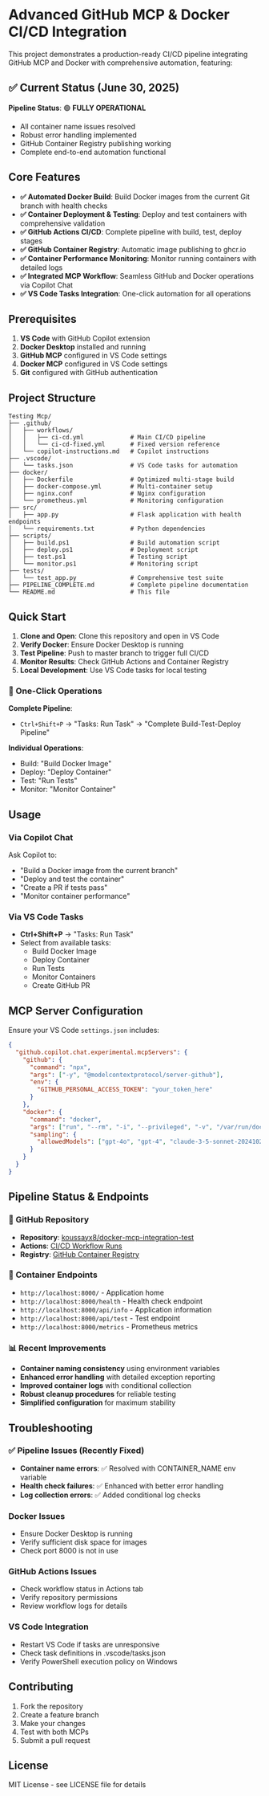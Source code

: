 # Advanced GitHub MCP & Docker CI/CD Integration

This project demonstrates a production-ready CI/CD pipeline integrating GitHub MCP and Docker with comprehensive automation, featuring:

## ✅ Current Status (June 30, 2025)

**Pipeline Status**: 🟢 **FULLY OPERATIONAL**
- All container name issues resolved
- Robust error handling implemented
- GitHub Container Registry publishing working
- Complete end-to-end automation functional

## Core Features

- **✅ Automated Docker Build**: Build Docker images from the current Git branch with health checks
- **✅ Container Deployment & Testing**: Deploy and test containers with comprehensive validation
- **✅ GitHub Actions CI/CD**: Complete pipeline with build, test, deploy stages
- **✅ GitHub Container Registry**: Automatic image publishing to ghcr.io
- **✅ Container Performance Monitoring**: Monitor running containers with detailed logs
- **✅ Integrated MCP Workflow**: Seamless GitHub and Docker operations via Copilot Chat
- **✅ VS Code Tasks Integration**: One-click automation for all operations

## Prerequisites

1. **VS Code** with GitHub Copilot extension
2. **Docker Desktop** installed and running
3. **GitHub MCP** configured in VS Code settings
4. **Docker MCP** configured in VS Code settings
5. **Git** configured with GitHub authentication

## Project Structure

```
Testing Mcp/
├── .github/
│   ├── workflows/
│   │   ├── ci-cd.yml             # Main CI/CD pipeline
│   │   └── ci-cd-fixed.yml       # Fixed version reference
│   └── copilot-instructions.md   # Copilot instructions
├── .vscode/
│   └── tasks.json                # VS Code tasks for automation
├── docker/
│   ├── Dockerfile                # Optimized multi-stage build
│   ├── docker-compose.yml        # Multi-container setup
│   ├── nginx.conf                # Nginx configuration
│   └── prometheus.yml            # Monitoring configuration
├── src/
│   ├── app.py                    # Flask application with health endpoints
│   └── requirements.txt          # Python dependencies
├── scripts/
│   ├── build.ps1                 # Build automation script
│   ├── deploy.ps1                # Deployment script
│   ├── test.ps1                  # Testing script
│   └── monitor.ps1               # Monitoring script
├── tests/
│   └── test_app.py               # Comprehensive test suite
├── PIPELINE_COMPLETE.md          # Complete pipeline documentation
└── README.md                     # This file
```

## Quick Start

1. **Clone and Open**: Clone this repository and open in VS Code
2. **Verify Docker**: Ensure Docker Desktop is running
3. **Test Pipeline**: Push to master branch to trigger full CI/CD
4. **Monitor Results**: Check GitHub Actions and Container Registry
5. **Local Development**: Use VS Code tasks for local testing

### 🚀 One-Click Operations

**Complete Pipeline**:
- `Ctrl+Shift+P` → "Tasks: Run Task" → "Complete Build-Test-Deploy Pipeline"

**Individual Operations**:
- Build: "Build Docker Image"
- Deploy: "Deploy Container" 
- Test: "Run Tests"
- Monitor: "Monitor Container"

## Usage

### Via Copilot Chat

Ask Copilot to:
- "Build a Docker image from the current branch"
- "Deploy and test the container"
- "Create a PR if tests pass"
- "Monitor container performance"

### Via VS Code Tasks

- **Ctrl+Shift+P** → "Tasks: Run Task"
- Select from available tasks:
  - Build Docker Image
  - Deploy Container
  - Run Tests
  - Monitor Containers
  - Create GitHub PR

## MCP Server Configuration

Ensure your VS Code `settings.json` includes:

```json
{
  "github.copilot.chat.experimental.mcpServers": {
    "github": {
      "command": "npx",
      "args": ["-y", "@modelcontextprotocol/server-github"],
      "env": {
        "GITHUB_PERSONAL_ACCESS_TOKEN": "your_token_here"
      }
    },
    "docker": {
      "command": "docker",
      "args": ["run", "--rm", "-i", "--privileged", "-v", "/var/run/docker.sock:/var/run/docker.sock", "mcp/docker"],
      "sampling": {
        "allowedModels": ["gpt-4o", "gpt-4", "claude-3-5-sonnet-20241022"]
      }
    }
  }
}
```

## Pipeline Status & Endpoints

### 🔗 GitHub Repository
- **Repository**: [koussayx8/docker-mcp-integration-test](https://github.com/koussayx8/docker-mcp-integration-test)
- **Actions**: [CI/CD Workflow Runs](https://github.com/koussayx8/docker-mcp-integration-test/actions)
- **Registry**: [GitHub Container Registry](https://github.com/koussayx8/docker-mcp-integration-test/pkgs/container/mcp-integration-test)

### 🐳 Container Endpoints
- `http://localhost:8000/` - Application home
- `http://localhost:8000/health` - Health check endpoint
- `http://localhost:8000/api/info` - Application information
- `http://localhost:8000/api/test` - Test endpoint
- `http://localhost:8000/metrics` - Prometheus metrics

### 📊 Recent Improvements
- **Container naming consistency** using environment variables
- **Enhanced error handling** with detailed exception reporting
- **Improved container logs** with conditional collection
- **Robust cleanup procedures** for reliable testing
- **Simplified configuration** for maximum stability

## Troubleshooting

### ✅ Pipeline Issues (Recently Fixed)
- **Container name errors**: ✅ Resolved with CONTAINER_NAME env variable
- **Health check failures**: ✅ Enhanced with better error handling
- **Log collection errors**: ✅ Added conditional log checks

### Docker Issues
- Ensure Docker Desktop is running
- Verify sufficient disk space for images
- Check port 8000 is not in use

### GitHub Actions Issues
- Check workflow status in Actions tab
- Verify repository permissions
- Review workflow logs for details

### VS Code Integration
- Restart VS Code if tasks are unresponsive
- Check task definitions in .vscode/tasks.json
- Verify PowerShell execution policy on Windows

## Contributing

1. Fork the repository
2. Create a feature branch
3. Make your changes
4. Test with both MCPs
5. Submit a pull request

## License

MIT License - see LICENSE file for details
